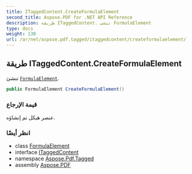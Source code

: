 ```yaml
---
title: ITaggedContent.CreateFormulaElement
second_title: Aspose.PDF for .NET API Reference
description: طريقة ITaggedContent. تنشئ FormulaElement
type: docs
weight: 130
url: /ar/net/aspose.pdf.tagged/itaggedcontent/createformulaelement/
---
```

## طريقة ITaggedContent.CreateFormulaElement

تنشئ [`FormulaElement`](../../../aspose.pdf.logicalstructure/formulaelement/).

```csharp
public FormulaElement CreateFormulaElement()
```

### قيمة الإرجاع

عنصر هيكل تم إنشاؤه.

### انظر أيضًا

* class [FormulaElement](../../../aspose.pdf.logicalstructure/formulaelement/)
* interface [ITaggedContent](../)
* namespace [Aspose.Pdf.Tagged](../../../aspose.pdf.tagged/)
* assembly [Aspose.PDF](../../../)